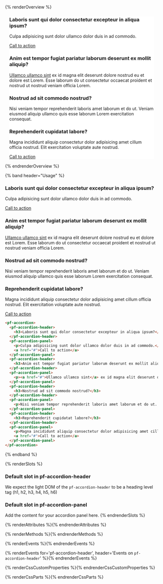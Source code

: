 <style>
.accordion-demo {
  margin: 1em;
  background-color: white;
}
</style>

{% renderOverview %}
  <div class="accordion-demo">
  <pf-accordion>
    <pf-accordion-header>
      <h3>Laboris sunt qui dolor consectetur excepteur in aliqua ipsum?</h3>
    </pf-accordion-header>
    <pf-accordion-panel>
      <p>Culpa adipisicing sunt dolor ullamco dolor duis in ad commodo.</p>
      <a href="#">Call to action</a>
    </pf-accordion-panel>
    <pf-accordion-header>
      <h3>Anim est tempor fugiat pariatur laborum deserunt ex mollit aliquip?</h3>
    </pf-accordion-header>
    <pf-accordion-panel>
      <p><a href="#">Ullamco ullamco sint</a> ex id magna elit deserunt dolore nostrud eu et dolore est Lorem. Esse laborum do ut consectetur occaecat proident et nostrud ut nostrud veniam officia Lorem.</p>
    </pf-accordion-panel>
    <pf-accordion-header>
      <h3>Nostrud ad sit commodo nostrud?</h3>
    </pf-accordion-header>
    <pf-accordion-panel>
      <p>Nisi veniam tempor reprehenderit laboris amet laborum et do ut. Veniam eiusmod aliquip ullamco quis esse laborum Lorem exercitation consequat.</p>
    </pf-accordion-panel>
    <pf-accordion-header>
      <h3>Reprehenderit cupidatat labore?</h3>
    </pf-accordion-header>
    <pf-accordion-panel>
      <p>Magna incididunt aliquip consectetur dolor adipisicing amet cillum officia nostrud. Elit exercitation voluptate aute nostrud.</p>
      <a href="#">Call to action</a>
    </pf-accordion-panel>
  </pf-accordion>
  </div>
{% endrenderOverview %}

{% band header="Usage" %}
  <pf-accordion>
    <pf-accordion-header>
      <h3>Laboris sunt qui dolor consectetur excepteur in aliqua ipsum?</h3>
    </pf-accordion-header>
    <pf-accordion-panel>
      <p>Culpa adipisicing sunt dolor ullamco dolor duis in ad commodo.</p>
      <a href="#">Call to action</a>
    </pf-accordion-panel>
    <pf-accordion-header>
      <h3>Anim est tempor fugiat pariatur laborum deserunt ex mollit aliquip?</h3>
    </pf-accordion-header>
    <pf-accordion-panel>
      <p><a href="#">Ullamco ullamco sint</a> ex id magna elit deserunt dolore nostrud eu et dolore est Lorem. Esse laborum do ut consectetur occaecat proident et nostrud ut nostrud veniam officia Lorem.</p>
    </pf-accordion-panel>
    <pf-accordion-header>
      <h3>Nostrud ad sit commodo nostrud?</h3>
    </pf-accordion-header>
    <pf-accordion-panel>
      <p>Nisi veniam tempor reprehenderit laboris amet laborum et do ut. Veniam eiusmod aliquip ullamco quis esse laborum Lorem exercitation consequat.</p>
    </pf-accordion-panel>
    <pf-accordion-header>
      <h3>Reprehenderit cupidatat labore?</h3>
    </pf-accordion-header>
    <pf-accordion-panel>
      <p>Magna incididunt aliquip consectetur dolor adipisicing amet cillum officia nostrud. Elit exercitation voluptate aute nostrud.</p>
      <a href="#">Call to action</a>
    </pf-accordion-panel>
  </pf-accordion>

  ```html
  <pf-accordion>
    <pf-accordion-header>
      <h3>Laboris sunt qui dolor consectetur excepteur in aliqua ipsum?</h3>
    </pf-accordion-header>
    <pf-accordion-panel>
      <p>Culpa adipisicing sunt dolor ullamco dolor duis in ad commodo.</p>
      <a href="#">Call to action</a>
    </pf-accordion-panel>
    <pf-accordion-header>
      <h3>Anim est tempor fugiat pariatur laborum deserunt ex mollit aliquip?</h3>
    </pf-accordion-header>
    <pf-accordion-panel>
      <p><a href="#">Ullamco ullamco sint</a> ex id magna elit deserunt dolore nostrud eu et dolore est Lorem. Esse laborum do ut consectetur occaecat proident et nostrud ut nostrud veniam officia Lorem.</p>
    </pf-accordion-panel>
    <pf-accordion-header>
      <h3>Nostrud ad sit commodo nostrud?</h3>
    </pf-accordion-header>
    <pf-accordion-panel>
      <p>Nisi veniam tempor reprehenderit laboris amet laborum et do ut. Veniam eiusmod aliquip ullamco quis esse laborum Lorem exercitation consequat.</p>
    </pf-accordion-panel>
    <pf-accordion-header>
      <h3>Reprehenderit cupidatat labore?</h3>
    </pf-accordion-header>
    <pf-accordion-panel>
      <p>Magna incididunt aliquip consectetur dolor adipisicing amet cillum officia nostrud. Elit exercitation voluptate aute nostrud.</p>
      <a href="#">Call to action</a>
    </pf-accordion-panel>
  </pf-accordion>
  ```
{% endband %}

{% renderSlots %}
  ### Default slot in pf-accordion-header

  We expect the light DOM of the `pf-accordion-header` to be a heading level tag
  (h1, h2, h3, h4, h5, h6)

  ### Default slot in pf-accordion-panel

  Add the content for your accordion panel here.
{% endrenderSlots %}

{% renderAttributes %}{% endrenderAttributes %}

{% renderMethods %}{% endrenderMethods %}

{% renderEvents %}{% endrenderEvents %}

{% renderEvents for='pf-accordion-header', header='Events on `pf-accordion-header`' %}{% endrenderEvents %}

{% renderCssCustomProperties %}{% endrenderCssCustomProperties %}

{% renderCssParts %}{% endrenderCssParts %}
